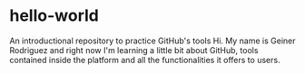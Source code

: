 # hello-world
An introductional repository to practice GitHub's tools
Hi. My name is Geiner Rodriguez and right now I'm learning a little bit about GitHub, tools contained inside the platform and all the functionalities it offers to users.
